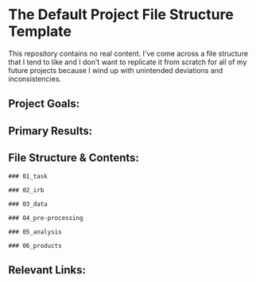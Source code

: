 # The Default Project File Structure Template  

This repository contains no real content. I've come across a file structure that I tend to like and I don't want to replicate it from scratch for all of my future projects because I wind up with unintended deviations and inconsistencies.

## Project Goals: 

## Primary Results:

## File Structure & Contents:

    ### 01_task

    ### 02_irb

    ### 03_data

    ### 04_pre-processing

    ### 05_analysis

    ### 06_products

## Relevant Links:
 

